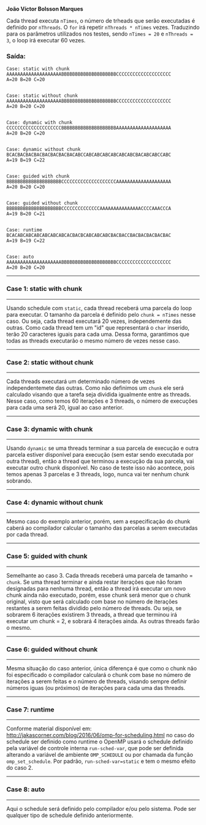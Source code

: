 **João Víctor Bolsson Marques**

Cada thread executa `nTimes`, o número de trheads que serão executadas é definido por `nThreads`. O `for` irá repetir `nThreads * nTimes` vezes. Traduzindo para os parâmetros utilizados nos testes, sendo `nTimes = 20` e `nThreads = 3`, o loop irá executar 60 vezes.

### **Saída:**
```
Case: static with chunk
AAAAAAAAAAAAAAAAAAAABBBBBBBBBBBBBBBBBBBBCCCCCCCCCCCCCCCCCCCC
A=20 B=20 C=20 


Case: static without chunk
AAAAAAAAAAAAAAAAAAAABBBBBBBBBBBBBBBBBBBBCCCCCCCCCCCCCCCCCCCC
A=20 B=20 C=20 


Case: dynamic with chunk
CCCCCCCCCCCCCCCCCCCCBBBBBBBBBBBBBBBBBBBBAAAAAAAAAAAAAAAAAAAA
A=20 B=20 C=20 


Case: dynamic without chunk
BCACBACBACBACBACBACBACBACABCCABCABCABCABCABCABCBACABCABCCABC
A=19 B=19 C=22 


Case: guided with chunk
BBBBBBBBBBBBBBBBBBBBCCCCCCCCCCCCCCCCCCCCAAAAAAAAAAAAAAAAAAAA
A=20 B=20 C=20 


Case: guided without chunk
BBBBBBBBBBBBBBBBBBBBCCCCCCCCCCCCCCAAAAAAAAAAAAAAACCCCAAACCCA
A=19 B=20 C=21 


Case: runtime
BCACABCABCABCABCABCABCACBACBCABCABCABCBACBACCBACBACBACBACBAC
A=19 B=19 C=22 


Case: auto
AAAAAAAAAAAAAAAAAAAABBBBBBBBBBBBBBBBBBBBCCCCCCCCCCCCCCCCCCCC
A=20 B=20 C=20
```

---
### Case 1: static with chunk
---
Usando schedule com `static`, cada thread receberá uma parcela do loop para executar. O tamanho da parcela é definido pelo `chunk = nTimes` nesse caso. Ou seja, cada thread executará 20 vezes, independemente das outras. Como cada thread tem um "id" que representará o `char` inserido, terão 20 caracteres iguais para cada uma. Dessa forma, garantimos que todas as threads executarão o mesmo número de vezes nesse caso.

---
### Case 2: static without chunk
---
Cada threads executará um determinado número de vezes independentemete das outras. Como não definimos um `chunk` ele será calculado visando que a tarefa seja dividida igualmente entre as threads. Nesse caso, como temos 60 iterações e 3 threads, o número de execuções para cada uma será 20, igual ao caso anterior.

---
### Case 3: dynamic with chunk
---
Usando `dynamic` se uma threads terminar a sua parcela de execução e outra parcela estiver disponível para execução (sem estar sendo executada por outra thread), então a thread que terminou a execução da sua parcela, vai executar outro chunk disponível. No caso de teste isso não acontece, pois temos apenas 3 parcelas e 3 threads, logo, nunca vai ter nenhum chunk sobrando.

---
### Case 4: dynamic without chunk
---
Mesmo caso do exemplo anterior, porém, sem a especificação do chunk caberá ao compilador calcular o tamanho das parcelas a serem executadas por cada thread.

---
### Case 5: guided with chunk
---
Semelhante ao caso 3. Cada threads receberá uma parcela de tamanho = `chunk`. Se uma thread terminar e ainda restar iterações que não foram designadas para nenhuma thread, então a thread irá executar um novo chunk ainda não executado, porém, esse chunk será menor que o chunk original, visto que será calculado com base no número de iterações restantes a serem feitas dividido pelo número de threads. Ou seja, se sobrarem 6 iterações existirem 3 threads, a thread que terminou irá executar um chunk = 2, e sobrará 4 iterações ainda. As outras threads farão o mesmo.

---
### Case 6: guided without chunk
---
Mesma situação do caso anterior, única diferença é que como o chunk não foi especificado o compilador calculará o chunk com base no número de iterações a serem feitas e o número de threads, visando sempre definir números iguas (ou próximos) de iterações para cada uma das threads.

---
### Case 7: runtime
---
Conforme material disponível em: http://jakascorner.com/blog/2016/06/omp-for-scheduling.html no caso do schedule ser definido como runtime o OpenMP usará o schedule definido pela variável de controle interna `run-sched-var`, que pode ser definida alterando a variável de ambiente `OMP_SCHEDULE` ou por chamada da função `omp_set_schedule`. Por padrão, `run-sched-var=static` e tem o mesmo efeito do caso 2.

---
### Case 8: auto
---
Aqui o schedule será definido pelo compilador e/ou pelo sistema. Pode ser qualquer tipo de schedule definido anteriormente.